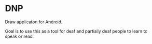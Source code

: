 DNP
===

Draw applicaton for Android.

Goal is to use this as a tool for deaf and partially deaf people to learn to speak or read.
